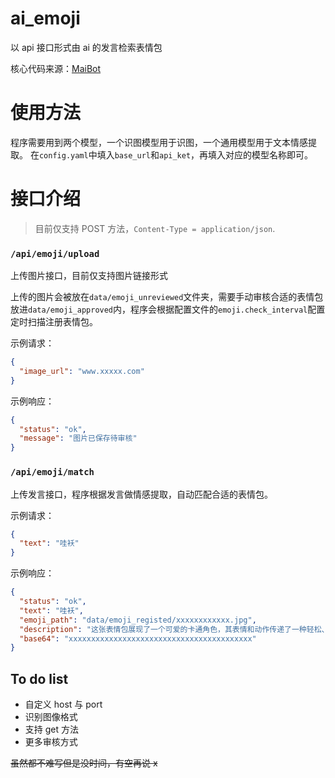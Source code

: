 # ai_emoji

以 api 接口形式由 ai 的发言检索表情包

核心代码来源：[MaiBot](https://github.com/MaiM-with-u/MaiBot)

# 使用方法

程序需要用到两个模型，一个识图模型用于识图，一个通用模型用于文本情感提取。
在`config.yaml`中填入`base_url`和`api_ket`，再填入对应的模型名称即可。

# 接口介绍

> 目前仅支持 POST 方法，`Content-Type = application/json`.

### `/api/emoji/upload`

上传图片接口，目前仅支持图片链接形式

上传的图片会被放在`data/emoji_unreviewed`文件夹，需要手动审核合适的表情包放进`data/emoji_approved`内，程序会根据配置文件的`emoji.check_interval`配置定时扫描注册表情包。

示例请求：

```json
{
  "image_url": "www.xxxxx.com"
}
```

示例响应：

```json
{
  "status": "ok",
  "message": "图片已保存待审核"
}
```

### `/api/emoji/match`

上传发言接口，程序根据发言做情感提取，自动匹配合适的表情包。

示例请求：

```json
{
  "text": "哇袄"
}
```

示例响应：

```json
{
  "status": "ok",
  "text": "哇袄",
  "emoji_path": "data/emoji_registed/xxxxxxxxxxxx.jpg",
  "description": "这张表情包展现了一个可爱的卡通角色，其表情和动作传递了一种轻松、愉悦和略带羞涩的情感。以下是对表情包情感和内容的详细分析：\n\n1. **角色形象**：\n   - 角色是一个卡通人物，穿着带有十字标志的服装，可能暗示医疗或治愈的主题。\n   - 角色有金色的头发，戴着帽子，表情是微笑并闭着眼睛，显得非常开心和满足。\n\n2. **表情符号**：\n   - 角色脸颊泛红，表现出害羞或兴奋的情绪。\n   - 头顶的心形符号和“S”形符号，通常用于表示喜爱或喜欢，进一步强化了角色愉悦和满足的情绪。\n\n3. **互联网梗**：\n   - 这个表情包可能来源于某个游戏或动漫角色，通常用于表达对某事物的喜爱或欣赏。\n   - 在互联网上，这种表情包可能被用来调侃或表达对某人或某事的喜爱，带有一种轻松幽默的意味。\n\n4. **使用场景**：\n   - 在聊天中，可以用来表示对某人的欣赏或对某件事的喜爱。\n   - 也可以用于表达一种轻松愉快的心情，比如对美食、美景等的赞美。\n\n总结来说，这张表情包通过卡通形象和符号的结合，传递出一种轻松、愉悦和略带羞涩的情感，常用于表达对某人或某事的喜爱或欣赏。",
  "base64": "xxxxxxxxxxxxxxxxxxxxxxxxxxxxxxxxxxxxxxxxx"
}
```

## To do list

- 自定义 host 与 port
- 识别图像格式
- 支持 get 方法
- 更多审核方式

~~虽然都不难写但是没时间，有空再说 x~~
